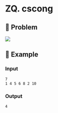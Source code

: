 # ZQ. cscong

## 📖 Problem

![](https://espresso.codeforces.com/1bd09858a176d3aa33572e844fcc39ff26b8cd1c.png)


## 🧠 Example

### Input

```text
7
1 4 5 6 8 2 10
```

### Output

```text
4
```



